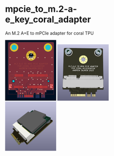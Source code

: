 # mpcie_to_m.2-a-e_key_coral_adapter
An M.2 A+E to mPCIe adapter for coral TPU  

<p float="left">
  <img src="/images/board.PNG" width="33%" />
  <img src="/images/3d.PNG" width="33%" /> 
  <img src="/images/3dcoral.PNG" width="33%" />
</p>
